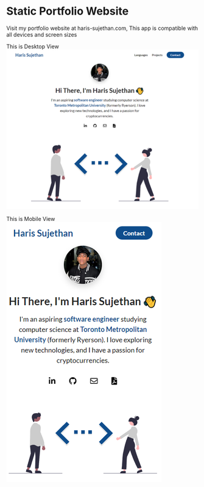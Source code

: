 # Static Portfolio Website

Visit my portfolio website at haris-sujethan.com, This app is compatible with all devices and screen sizes

This is Desktop View ![](assets/HomePageDesktop.PNG)

This is Mobile View ![](assets/HomepageMobile.PNG)

